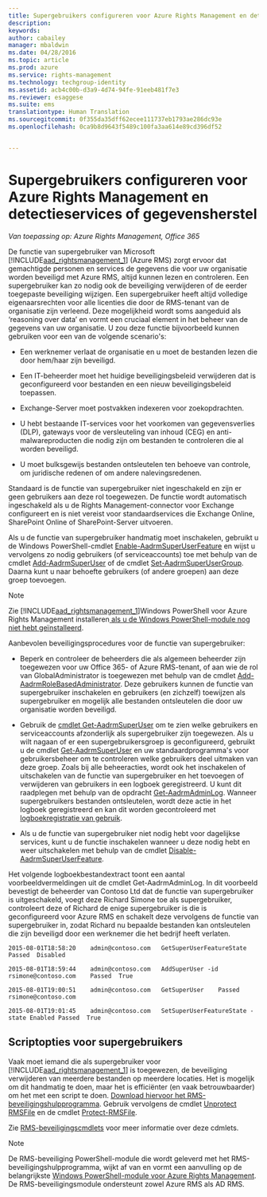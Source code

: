 ```yaml
---
title: Supergebruikers configureren voor Azure Rights Management en detectieservices of gegevensherstel | Azure RMS
description: 
keywords: 
author: cabailey
manager: mbaldwin
ms.date: 04/28/2016
ms.topic: article
ms.prod: azure
ms.service: rights-management
ms.technology: techgroup-identity
ms.assetid: acb4c00b-d3a9-4d74-94fe-91eeb481f7e3
ms.reviewer: esaggese
ms.suite: ems
translationtype: Human Translation
ms.sourcegitcommit: 0f355da35dff62ecee111737eb1793ae286dc93e
ms.openlocfilehash: 0ca9b8d9643f5489c100fa3aa614e89cd396df52


---
```


# Supergebruikers configureren voor Azure Rights Management en detectieservices of gegevensherstel

*Van toepassing op: Azure Rights Management, Office 365*

De functie van supergebruiker van Microsoft [!INCLUDE[aad_rightsmanagement_1](../includes/aad_rightsmanagement_1_md.md)] (Azure RMS) zorgt ervoor dat gemachtigde personen en services de gegevens die voor uw organisatie worden beveiligd met Azure RMS, altijd kunnen lezen en controleren. Een supergebruiker kan zo nodig ook de beveiliging verwijderen of de eerder toegepaste beveiliging wijzigen. Een supergebruiker heeft altijd volledige eigenaarsrechten voor alle licenties die door de RMS-tenant van de organisatie zijn verleend. Deze mogelijkheid wordt soms aangeduid als ‘reasoning over data’ en vormt een cruciaal element in het beheer van de gegevens van uw organisatie. U zou deze functie bijvoorbeeld kunnen gebruiken voor een van de volgende scenario's:

-   Een werknemer verlaat de organisatie en u moet de bestanden lezen die door hem/haar zijn beveiligd.

-   Een IT-beheerder moet het huidige beveiligingsbeleid verwijderen dat is geconfigureerd voor bestanden en een nieuw beveiligingsbeleid toepassen.

-   Exchange-Server moet postvakken indexeren voor zoekopdrachten.

-   U hebt bestaande IT-services voor het voorkomen van gegevensverlies (DLP), gateways voor de versleuteling van inhoud (CEG) en anti-malwareproducten die nodig zijn om bestanden te controleren die al worden beveiligd.

-   U moet bulksgewijs bestanden ontsleutelen ten behoeve van controle, om juridische redenen of om andere nalevingsredenen.

Standaard is de functie van supergebruiker niet ingeschakeld en zijn er geen gebruikers aan deze rol toegewezen. De functie wordt automatisch ingeschakeld als u de Rights Management-connector voor Exchange configureert en is niet vereist voor standaardservices die Exchange Online, SharePoint Online of SharePoint-Server uitvoeren.

Als u de functie van supergebruiker handmatig moet inschakelen, gebruikt u de Windows PowerShell-cmdlet [Enable-AadrmSuperUserFeature](https://msdn.microsoft.com/library/azure/dn629400.aspx) en wijst u vervolgens zo nodig gebruikers (of serviceaccounts) toe met behulp van de cmdlet [Add-AadrmSuperUser](https://msdn.microsoft.com/library/azure/dn629411.aspx) of de cmdlet [Set-AadrmSuperUserGroup](https://msdn.microsoft.com/library/azure/mt653943.aspx). Daarna kunt u naar behoefte gebruikers (of andere groepen) aan deze groep toevoegen. 

> [!NOTE]
> Zie [!INCLUDE[aad_rightsmanagement_1](../includes/aad_rightsmanagement_1_md.md)]Windows PowerShell voor Azure Rights Management installeren[ als u de Windows PowerShell-module nog niet hebt geïnstalleerd](install-powershell.md).

Aanbevolen beveiligingsprocedures voor de functie van supergebruiker:

-   Beperk en controleer de beheerders die als algemeen beheerder zijn toegewezen voor uw Office 365- of Azure RMS-tenant, of aan wie de rol van GlobalAdministrator is toegewezen met behulp van de cmdlet [Add-AadrmRoleBasedAdministrator](https://msdn.microsoft.com/library/azure/dn629417.aspx). Deze gebruikers kunnen de functie van supergebruiker inschakelen en gebruikers (en zichzelf) toewijzen als supergebruiker en mogelijk alle bestanden ontsleutelen die door uw organisatie worden beveiligd.

-   Gebruik de [cmdlet Get-AadrmSuperUser](https://msdn.microsoft.com/library/azure/dn629408.aspx) om te zien welke gebruikers en serviceaccounts afzonderlijk als supergebruiker zijn toegewezen. Als u wilt nagaan of er een supergebruikersgroep is geconfigureerd, gebruikt u de cmdlet [Get-AadrmSuperUser](https://msdn.microsoft.com/library/azure/mt653942.aspx) en uw standaardprogramma's voor gebruikersbeheer om te controleren welke gebruikers deel uitmaken van deze groep. Zoals bij alle beheeracties, wordt ook het inschakelen of uitschakelen van de functie van supergebruiker en het toevoegen of verwijderen van gebruikers in een logboek geregistreerd. U kunt dit raadplegen met behulp van de opdracht [Get-AadrmAdminLog](https://msdn.microsoft.com/library/azure/dn629430.aspx). Wanneer supergebruikers bestanden ontsleutelen, wordt deze actie in het logboek geregistreerd en kan dit worden gecontroleerd met [logboekregistratie van gebruik](log-analyze-usage.md).

-   Als u de functie van supergebruiker niet nodig hebt voor dagelijkse services, kunt u de functie inschakelen wanneer u deze nodig hebt en weer uitschakelen met behulp van de cmdlet [Disable-AadrmSuperUserFeature](https://msdn.microsoft.com/library/azure/dn629428.aspx).

Het volgende logboekbestandextract toont een aantal voorbeeldvermeldingen uit de cmdlet Get-AadrmAdminLog. In dit voorbeeld bevestigt de beheerder van Contoso Ltd dat de functie van supergebruiker is uitgeschakeld, voegt deze Richard Simone toe als supergebruiker, controleert deze of Richard de enige supergebruiker is die is geconfigureerd voor Azure RMS en schakelt deze vervolgens de functie van supergebruiker in, zodat Richard nu bepaalde bestanden kan ontsleutelen die zijn beveiligd door een werknemer die het bedrijf heeft verlaten.

`2015-08-01T18:58:20    admin@contoso.com   GetSuperUserFeatureState    Passed  Disabled`

`2015-08-01T18:59:44    admin@contoso.com   AddSuperUser -id rsimone@contoso.com    Passed  True`

`2015-08-01T19:00:51    admin@contoso.com   GetSuperUser    Passed  rsimone@contoso.com`

`2015-08-01T19:01:45    admin@contoso.com   SetSuperUserFeatureState -state Enabled Passed  True`

## Scriptopties voor supergebruikers
Vaak moet iemand die als supergebruiker voor [!INCLUDE[aad_rightsmanagement_1](../includes/aad_rightsmanagement_1_md.md)] is toegewezen, de beveiliging verwijderen van meerdere bestanden op meerdere locaties. Het is mogelijk om dit handmatig te doen, maar het is efficiënter (en vaak betrouwbaarder) om het met een script te doen. [Download hiervoor het RMS-beveiligingshulpprogramma](http://www.microsoft.com/en-us/download/details.aspx?id=47256). Gebruik vervolgens de cmdlet [Unprotect RMSFile](https://msdn.microsoft.com/library/azure/mt433200.aspx) en de cmdlet [Protect-RMSFile](https://msdn.microsoft.com/library/azure/mt433201.aspx).

Zie [RMS-beveiligingscmdlets](https://msdn.microsoft.com/library/azure/mt433195.aspx) voor meer informatie over deze cdmlets.

> [!NOTE]
> De RMS-beveiliging PowerShell-module die wordt geleverd met het RMS-beveiligingshulpprogramma, wijkt af van en vormt een aanvulling op de belangrijkste [Windows PowerShell-module voor Azure Rights Management](administer-powershell.md). De RMS-beveiligingsmodule ondersteunt zowel Azure RMS als AD RMS.





<!--HONumber=Jun16_HO4-->


